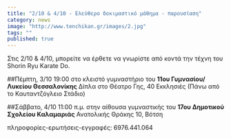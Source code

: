 ```yaml
---
title: "2/10 & 4/10 - Ελεύθερο δοκιμαστικό μάθημα - παρουσίαση"
category: news
image: "http://www.tenchikan.gr/images/2.jpg"
tags: ""
published: true
---
```


Στις 2/10 & 4/10, μπορείτε να έρθετε να γνωρίστε από κοντά την τέχνη του Shorin Ryu Karate Do.

##Πέμπτη, 3/10 19:00 
στo κλειστό γυμναστήριο του **11ου Γυμνασίου/Λυκείου Θεσσαλονίκης**
Δίπλα στο Θέατρο Γης, 40 Εκκλησιές (Πάνω από το Καυταντζόγλειο Στάδιο)

##Σάββατο, 4/10 11:00 π.μ.
στην αίθουσα γυμναστικής του **17ου Δημοτικού Σχολείου Καλαμαριάς**
Ανατολικής Θράκης 10, Βότση

πληροφορίες-ερωτήσεις-εγγραφές: 6976.441.064